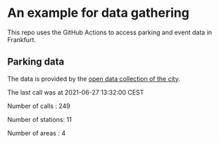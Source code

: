 # An example for data gathering

This repo uses the GitHub Actions to access parking and event data in Frankfurt.

## Parking data
The data is provided by the [open data collection of the city](https://www.offenedaten.frankfurt.de/).

The last call was at 2021-06-27 13:32:00 CEST

Number of calls   : 249

Number of stations:  11

Number of areas   :   4

